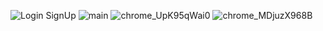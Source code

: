 ![Login SignUp](https://github.com/user-attachments/assets/2bf14cd9-c64a-4fc5-8912-1fb4bb632961)
![main](https://github.com/user-attachments/assets/254c1145-6390-4dd3-adf0-c9029c3eeca2)
![chrome_UpK95qWai0](https://github.com/user-attachments/assets/fc224ebd-1aa4-44a0-bd13-f8513b188c47)
![chrome_MDjuzX968B](https://github.com/user-attachments/assets/57dd5c4b-9b36-4a9d-bb9f-38ff01f9682b)
